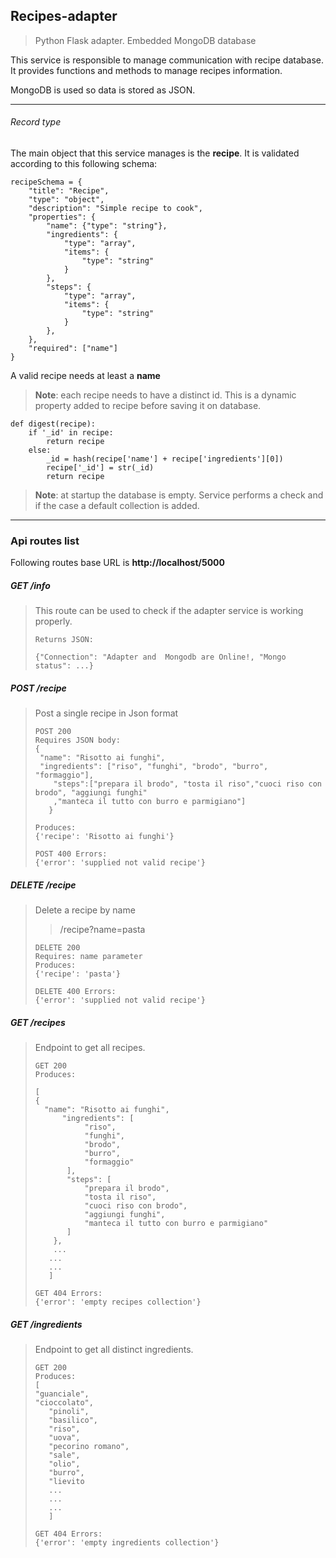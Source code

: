 ## Recipes-adapter

> Python Flask adapter. Embedded MongoDB database

This service is responsible to manage communication with recipe database. It provides functions and methods to manage recipes information.

MongoDB is used so data is stored as JSON.

---



###### Record type

The main object that this service manages is the **recipe**. It is validated according to this following schema:

```
recipeSchema = {
    "title": "Recipe",
    "type": "object",
    "description": "Simple recipe to cook",
    "properties": {
        "name": {"type": "string"},
        "ingredients": {
            "type": "array",
            "items": {
                "type": "string"
            }
        },
        "steps": {
            "type": "array",
            "items": {
                "type": "string"
            }
        },
    },
    "required": ["name"]
}
```

A valid recipe needs at least a **name**

> **Note**: each recipe needs to have a distinct id. This is a dynamic property added to recipe before saving it on database.

```
def digest(recipe):
    if '_id' in recipe:
        return recipe
    else:
        _id = hash(recipe['name'] + recipe['ingredients'][0])
        recipe['_id'] = str(_id)
        return recipe
```

> **Note**: at startup the database is empty. Service performs a check and if the case a default collection is added.



---



### Api routes list

Following routes base URL is **http://localhost/5000**



##### **GET** /info

> This route can be used to check if the adapter service is working properly.
>
>  ```
>Returns JSON: 
> 
> {"Connection": "Adapter and  Mongodb are Online!, "Mongo status": ...}
> ```



##### **POST** /recipe

> Post a single recipe in Json format
>
> ```
>POST 200
> Requires JSON body:
> {
>  "name": "Risotto ai funghi",
>  "ingredients": ["riso", "funghi", "brodo", "burro", "formaggio"],
>     "steps":["prepara il brodo", "tosta il riso","cuoci riso con brodo", "aggiungi funghi"
>     ,"manteca il tutto con burro e parmigiano"]
>    }
>    
> Produces:
> {'recipe': 'Risotto ai funghi'}
> ```
> 
> ```
>POST 400 Errors:
> {'error': 'supplied not valid recipe'}
> ```



##### DELETE /recipe

> Delete a recipe by name
>
> > /recipe?name=pasta
>
> ```
> DELETE 200
> Requires: name parameter
> Produces:
> {'recipe': 'pasta'}
> ```
>
> ```
> DELETE 400 Errors:
> {'error': 'supplied not valid recipe'}
> ```



##### **GET** /recipes

>Endpoint to get all recipes.
>
>```
>GET 200
>Produces: 
>
>[
>{
>   "name": "Risotto ai funghi",
>       "ingredients": [
>            "riso",
>            "funghi",
>            "brodo",
>            "burro",
>            "formaggio"
>        ],
>        "steps": [
>            "prepara il brodo",
>            "tosta il riso",
>            "cuoci riso con brodo",
>            "aggiungi funghi",
>            "manteca il tutto con burro e parmigiano"
>        ]
>     },
>     ...
>    ...
>    ...
>    ]
>    ```
> 
>```
>GET 404 Errors:
>{'error': 'empty recipes collection'}
>```



##### **GET** /ingredients

>Endpoint to get all distinct ingredients.
>
>```
>GET 200
>Produces: 
>[
>"guanciale",
>"cioccolato",
>    "pinoli",
>    "basilico",
>    "riso",
>    "uova",
>    "pecorino romano",
>    "sale",
>    "olio",
>    "burro",
>    "lievito
>    ...
>    ...
>    ...
>    ]
>    ```
>
>```
>GET 404 Errors:
>{'error': 'empty ingredients collection'}
>```



